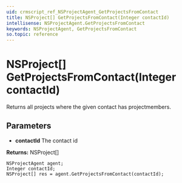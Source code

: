 ```yaml
---
uid: crmscript_ref_NSProjectAgent_GetProjectsFromContact
title: NSProject[] GetProjectsFromContact(Integer contactId)
intellisense: NSProjectAgent.GetProjectsFromContact
keywords: NSProjectAgent, GetProjectsFromContact
so.topic: reference
---
```


# NSProject[] GetProjectsFromContact(Integer contactId)

Returns all projects where the given contact has projectmembers.

## Parameters

* **contactId** The contact id

**Returns:** NSProject[]

```crmscript
NSProjectAgent agent;
Integer contactId;
NSProject[] res = agent.GetProjectsFromContact(contactId);
```

